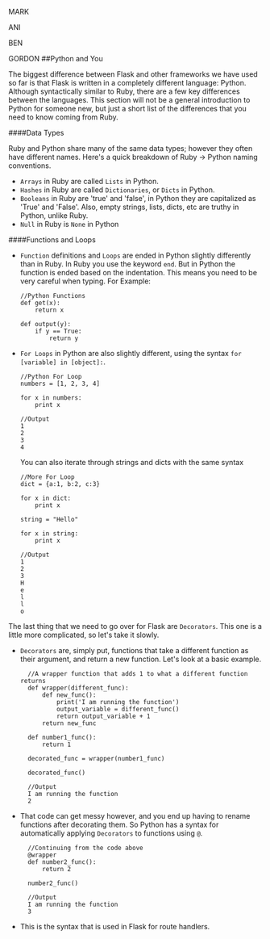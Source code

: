 MARK


ANI


BEN



GORDON
##Python and You

The biggest difference between Flask and other frameworks we have used so far is that Flask is written in a completely different language: Python. Although syntactically similar to Ruby, there are a few key differences between the languages. This section will not be a general introduction to Python for someone new, but just a short list of the differences that you need to know coming from Ruby.

####Data Types

Ruby and Python share many of the same data types; however they often have different names. Here's a quick breakdown of Ruby -> Python naming conventions.

-	`Arrays` in Ruby are called `Lists` in Python.
-	`Hashes` in Ruby are called `Dictionaries`, or `Dicts` in Python.
-	`Booleans` in Ruby are 'true' and 'false', in Python they are capitalized as 'True' and 'False'. Also, empty strings, lists, dicts, etc are truthy in Python, unlike Ruby.
-	`Null` in Ruby is `None` in Python

####Functions and Loops
-	`Function` definitions and `Loops` are ended in Python slightly differently than in Ruby. In Ruby you use the keyword `end`. But in Python the function is ended based on the indentation. This means you need to be very careful when typing. For Example:

		//Python Functions
		def get(x):
			return x

		def output(y):
			if y == True:
				return y

-	`For Loops` in Python are also slightly different, using the syntax `for [variable] in [object]:`. 

		//Python For Loop
		numbers = [1, 2, 3, 4]

		for x in numbers:
			print x
		
		//Output
		1
		2
		3
		4

	You can also iterate through strings and dicts with the same syntax

		//More For Loop
		dict = {a:1, b:2, c:3}

		for x in dict:
			print x

		string = "Hello"

		for x in string:
			print x

		//Output
		1
		2
		3
		H
		e
		l
		l
		o

The last thing that we need to go over for Flask are `Decorators`. This one is a little more complicated, so let's take it slowly.

- `Decorators` are, simply put, functions that take a different function as their argument, and return a new function. Let's look at a basic example.

		//A wrapper function that adds 1 to what a different function returns
		def wrapper(different_func):
			def new_func():
				print('I am running the function')
				output_variable = different_func()
				return output_variable + 1
			return new_func

		def number1_func():
			return 1

		decorated_func = wrapper(number1_func)

		decorated_func()

		//Output
		I am running the function
		2

- That code can get messy however, and you end up having to rename functions after decorating them. So Python has a syntax for automatically applying `Decorators` to functions using `@`.

		//Continuing from the code above
		@wrapper
		def number2_func():
			return 2

		number2_func()

		//Output
		I am running the function
		3

- This is the syntax that is used in Flask for route handlers.